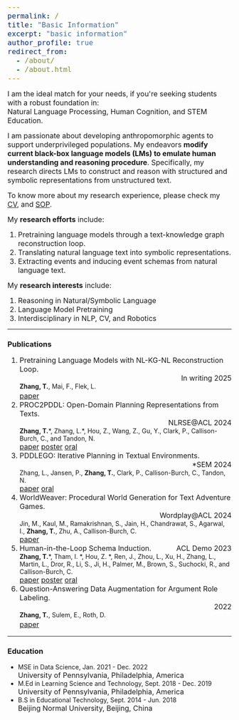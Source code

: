 ```yaml
---
permalink: /
title: "Basic Information"
excerpt: "basic information"
author_profile: true
redirect_from: 
  - /about/
  - /about.html
---
```


<html>
<head>
  <!-- <link rel="stylesheet" type="text/css" href="../_sass/_base.scss"></link> -->
  <style type="text/css">
    code {
      font-size: 16px;
    }
  </style>
</head>
<body>

<!-- {% include base_path %} -->

<!-- <p><font size=2>Last Updated: 05/12/2024</font></p> -->
<!-- <font size=5>Basic Information</font> -->
<p><font size=3>
I am the ideal match for your needs, if you're seeking students with a robust foundation in:<br>
Natural Language Processing, Human Cognition, and STEM Education.</font></p>

<!-- <p><font size=3>I am passionate about developing anthropomorphic agents to support underprivileged populations. Specifically, my endeavors <b>modify current black-box language models (LMs) to emulate human understanding and reasoning procedure</b>. Humans evolve sophisticated intelligence through explicit structured knowledge and symbolic systems (Tulving, E., 1985). In contrast, a significant challenge with current LMs, including the SOTA GPT-4o, is their inability to automatically construct such structured and symbolic representations within the neural networks, as humans do. This deficiency, lacking intermediate symbolic representations to bridge neurons and language outputs, leads to widely criticized unreliable reasoning in LMs.</font></p>

<p><font size=3>To alleviate it, my research directs LMs to construct and reason with structured and symbolic representations. My research trajectory begins with event extraction through question-answering and synthetic data augmentation techniques (Proj.4), followed by constructing event schemas using human-computer interaction (Proj.3). These efforts assist models to interpret structured knowledge graphs from unstructured text. Subsequently, I investigate the translation of natural language into agent-executable symbolic language utilizing a human cognition theory named ZPD (Proj.2). This work enhances the model’s reliable reasoning capabilities via symbolic representations. Currently, my work explores pretraining LMs using a reconstruction loop that integrates both natural language and knowledge graphs (Proj.1). This approach embeds encoding-decoding skill, akin to human learning processes, into the LMs in the pretraining phase. Collectively, my research aims to advance artificial agents with human-like thinking abilities.</font></p> -->

<p><font size=3>I am passionate about developing anthropomorphic agents to support underprivileged populations. My endeavors <b>modify current black-box language models (LMs) to emulate human understanding and reasoning procedure</b>. Specifically, my research directs LMs to construct and reason with structured and symbolic representations from unstructured text. </font></p>

<p><font size=3>To know more about my research experience, please check my <a href="https://tianyi0608.github.io/tianyizhang/files/CV_NLP_TianyiZhang_241126.pdf">CV</a>, and <a href="https://tianyi0608.github.io/tianyizhang/files/SOP-Tianyi Zhang-2025.pdf">SOP</a>.</font></p>

<p><font size=3>My <b>research efforts</b> include:
<ol>
  <li>Pretraining language models through a text-knowledge graph reconstruction loop.</li>
  <li>Translating natural language text into symbolic representations.</li>
  <li>Extracting events and inducing event schemas from natural language text.</li>
</ol>
</font></p>

<p><font size=3>My <b>research interests</b> include:
<ol>
  <li>Reasoning in Natural/Symbolic Language</li>
  <li>Language Model Pretraining</li>
  <li>Interdisciplinary in NLP, CV, and Robotics</li>
</ol>
</font></p>


<!-- To know more about my research, please check my research projects [<a href="https://tianyi0608.github.io/tianyizhang/files/research_projects.pdf">slides</a>] [<a href="https://youtu.be/e0t4urFML2A">video recording</a>].
If you are interested in my work, feel free to <a href="mailto: zty@seas.upenn.edu">email</a> me.</font></p> -->


<!-- **<font size=5>Research Interests:</font>**
1. Reasoning in Natural/Symbolic Language
2. Language Model Pretraining
3. Interdisciplinary in NLP, CV and Robotics

**<font size=5>Expertise:</font>**
1. **Learning Science** and **Cognitive Science** (6 years of experience, B.S., M.Ed)
    - Human Learning and Knowledge Storage
    - Learning Task Design
2. **Natural Language Processing** (4 years of experience, MSE)
    - Event Extraction, Schema Induction
    - Reasoning in Natural and Symbolic Language<br>
 -->

<hr>

<h3>Publications</h3>

<ol style="font-size: 16px;">
  <li>
    <span style="float: left;">Pretraining Language Models with NL-KG-NL Reconstruction Loop.</span>
    <span style="float: right;">In writing 2025</span>
    <br style="clear: both;" />
    <span style="float: left; font-size: 14px;"><b>Zhang, T.</b>, Mai, F., Flek, L.</span>
    <br style="clear: both;" />
    <span style="float: left;"><a href="https://tianyi0608.github.io/tianyizhang/files/Text_KG_loop.pdf">paper</a></span>  <!-- <a href="">poster</a>  <a href="">oral</a> -->
    <br style="clear: both;" />
  </li>

  <li>
    <span style="float: left;">PROC2PDDL: Open-Domain Planning Representations from Texts.</span>
    <span style="float: right;">NLRSE@ACL 2024</span>
    <br style="clear: both;" />
    <span style="float: left; font-size: 14px;"><b>Zhang, T.</b>*, Zhang, L.*, Hou, Z., Wang, Z., Gu, Y., Clark, P., Callison-Burch, C., and Tandon, N.</span>
    <br style="clear: both;" />
    <span style="float: left;"><a href="https://aclanthology.org/2024.nlrse-1.2.pdf">paper</a>    <a href="https://tianyi0608.github.io/tianyizhang/files/proc2pddl-poster.pdf">poster</a>    <a href="https://underline.io/lecture/104074-proc2pddl-open-domain-planning-representations-from-texts">oral</a></span>
    <br style="clear: both;" />
  </li>

  <li>
    <span style="float: left;">PDDLEGO: Iterative Planning in Textual Environments.</span>
    <span style="float: right;">*SEM 2024</span>
    <br style="clear: both;" />
    <span style="float: left;  font-size: 14px;">Zhang, L., Jansen, P., <b>Zhang, T.</b>, Clark, P., Callison-Burch, C., Tandon, N.</span>
    <br style="clear: both;" />
    <span style="float: left;"><a href="https://aclanthology.org/2024.starsem-1.17v2.pdf">paper</a>    <a href="https://underline.io/lecture/96705-pddlego-iterative-planning-in-textual-environments">oral</a></span>
    <br style="clear: both;" />
  </li>

  <li>
    <span style="float: left;">WorldWeaver: Procedural World Generation for Text Adventure Games.</span>
    <span style="float: right;">Wordplay@ACL 2024</span>
    <br style="clear: both;" />
    <span style="float: left; font-size: 14px;">Jin, M., Kaul, M., Ramakrishnan, S., Jain, H., Chandrawat, S., Agarwal, I., <b>Zhang, T.</b>, Zhu, A., Callison-Burch, C.</span>
    <br style="clear: both;" />
    <span style="float: left;"><a href="https://www.cis.upenn.edu/~ccb/publications/worldweaver.pdf">paper</a></span>
    <br style="clear: both;" />
  </li>

  <li>
    <span style="float: left;">Human-in-the-Loop Schema Induction.</span>
    <span style="float: right;">ACL Demo 2023</span>
    <br style="clear: both;" />
    <span style="float: left; font-size: 14px;"><b>Zhang, T.</b>*, Tham, I. *, Hou, Z. *, Ren, J., Zhou, L., Xu, H., Zhang, L., Martin, L., Dror, R., Li, S., Ji, H., Palmer, M., Brown, S., Suchocki, R., and Callison-Burch, C.</span>
    <br style="clear: both;" />
    <span style="float: left;"><a href="https://aclanthology.org/2023.acl-demo.1.pdf">paper</a>    <a href="https://tianyi0608.github.io/tianyizhang/files/schema-induction-poster.pdf">poster</a>    <a href="https://underline.io/lecture/78228-human-in-the-loop-schema-induction">oral</a></span>
    <br style="clear: both;" />
  </li>

  <li>
    <span style="float: left;">Question-Answering Data Augmentation for Argument Role Labeling.</span>
    <span style="float: right;">2022</span>
    <br style="clear: both;" />
    <span style="float: left; font-size: 14px;"><b>Zhang, T.</b>, Sulem, E., Roth, D.</span>
    <br style="clear: both;" />
    <span style="float: left;"><a href="https://tianyi0608.github.io/tianyizhang/files/AE-QG.pdf">paper</a></span>
    <br style="clear: both;" />
  </li>
</ol>

<hr>

<h3>Education</h3>

<ul>
    <li>
        MSE in Data Science, Jan. 2021 - Dec. 2022<br>
        <font size="3">University of Pennsylvania, Philadelphia, America</font>
    </li>
    <li>
        M.Ed in Learning Science and Technology, Sept. 2018 - Dec. 2019<br>
        <font size="3">University of Pennsylvania, Philadelphia, America</font>
    </li>
    <li>
        B.S in Educational Technology, Sept. 2014 - Jun. 2018<br>
        <font size="3">Beijing Normal University, Beijing, China</font>
    </li>
</ul>

</body>
</html>

<!--   - MSE in Data Science,   Jan. 2021 - Dec. 2022<br>
    <font size=3>University of Pennsylvania, Philadelphia, America</font>
  - M.Ed in Learning Science and Technology,   Sept. 2018 - Dec. 2019<br>
    <font size=3>University of Pennsylvania, Philadelphia, America</font>
  - B.S in Educational Technology,   Sept. 2014 - Jun. 2018<br>
    <font size=3>Beijing Normal University, Beijing, China</font> -->

<!-- # Research Experience
1. **Research Assistant: NLP Group at UPenn**, May. 2022 - Jul. 2023
2. **Research Assistant: Cognitive Computation Group at UPenn**, Mar. 2020 – Dec. 2022 -->

<!--    - Event **schema generation** using GPT-3
      <blockquote style="font-style:normal;"><font size=3>
        <ul>
        <li><strong>Design the scaffold prompts</strong> (cause, plan, procedure, effect, etc.) for GPT-3 to generate inclusive events</li>
        <li>Apply SRL and constituency parsing to summarize and <strong>extract structured events</strong></li>
        <li>Build schema graphs by adding temporal relations to the events</li>
        <li><strong>Ground the graph nodes</strong> into the ontology through the semantic inference or the semantic similarity</li>
        <li>Outcome: "Human-in-the-Loop Schema Induction" paper</li>
        </ul>
      </font></blockquote>
    - Natural language to **symbolic language** translation for **reasoning**
      <blockquote style="font-style:normal;"><font size=3>
        <ul>
        <li>Focus on open-domain natural language (wikiHow) to symbolic language (PDDL) generation with GPT-4</li>
        <li><strong>Decompose the task</strong> into three stages: extraction, inference, and translation</li>
        <li>Identify strong <strong>text extraction and entity states inference</strong> abilities with increasingly complex wikiHow text (~5000 words)</li>
        <li>Acknowledge a weak <strong>translation capability</strong> to predefined symbolic pattern</li>
        <li>Improve the performance using <strong>CoT</strong> and <strong>instructions</strong> on translation.</li>
        <li>Outcome:"PROC2PDDL" paper</li>
        </ul>
      </font></blockquote> -->


